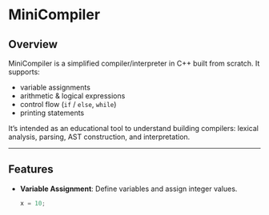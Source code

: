 # MiniCompiler

## Overview  
MiniCompiler is a simplified compiler/interpreter in C++ built from scratch. It supports:  
- variable assignments  
- arithmetic & logical expressions  
- control flow (`if` / `else`, `while`)  
- printing statements  

It’s intended as an educational tool to understand building compilers: lexical analysis, parsing, AST construction, and interpretation.

---

## Features

- **Variable Assignment**: Define variables and assign integer values.  
  ```cpp
  x = 10;
